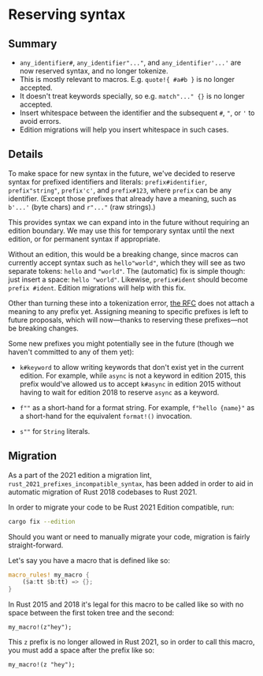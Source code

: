 # Reserving syntax

## Summary

- `any_identifier#`, `any_identifier"..."`, and `any_identifier'...'` are now reserved
  syntax, and no longer tokenize.
- This is mostly relevant to macros. E.g. `quote!{ #a#b }` is no longer accepted.
- It doesn't treat keywords specially, so e.g. `match"..." {}` is no longer accepted.
- Insert whitespace between the identifier and the subsequent `#`, `"`, or `'`
  to avoid errors.
- Edition migrations will help you insert whitespace in such cases.

## Details

To make space for new syntax in the future,
we've decided to reserve syntax for prefixed identifiers and literals:
`prefix#identifier`, `prefix"string"`, `prefix'c'`, and `prefix#123`,
where `prefix` can be any identifier.
(Except those prefixes that already have a meaning, such as `b'...'` (byte
chars) and `r"..."` (raw strings).)

This provides syntax we can expand into in the future without requiring an
edition boundary. We may use this for temporary syntax until the next edition,
or for permanent syntax if appropriate.

Without an edition, this would be a breaking change, since macros can currently
accept syntax such as `hello"world"`, which they will see as two separate
tokens: `hello` and `"world"`. The (automatic) fix is simple though: just
insert a space: `hello "world"`. Likewise, `prefix#ident` should become
`prefix #ident`. Edition migrations will help with this fix.

Other than turning these into a tokenization error,
[the RFC][10] does not attach a meaning to any prefix yet.
Assigning meaning to specific prefixes is left to future proposals,
which will now&mdash;thanks to reserving these prefixes&mdash;not be breaking changes.

Some new prefixes you might potentially see in the future (though we haven't
committed to any of them yet):

- `k#keyword` to allow writing keywords that don't exist yet in the current edition.
  For example, while `async` is not a keyword in edition 2015,
  this prefix would've allowed us to accept `k#async` in edition 2015
  without having to wait for edition 2018 to reserve `async` as a keyword.

- `f""` as a short-hand for a format string.
  For example, `f"hello {name}"` as a short-hand for the equivalent `format!()` invocation.

- `s""` for `String` literals.

[10]: https://github.com/rust-lang/rfcs/pull/3101


## Migration 

As a part of the 2021 edition a migration lint, `rust_2021_prefixes_incompatible_syntax`, has been added in order to aid in automatic migration of Rust 2018 codebases to Rust 2021.

In order to migrate your code to be Rust 2021 Edition compatible, run:

```sh
cargo fix --edition
```

Should you want or need to manually migrate your code, migration is fairly straight-forward.

Let's say you have a macro that is defined like so:

```rust
macro_rules! my_macro {
    ($a:tt $b:tt) => {};
}
```

In Rust 2015 and 2018 it's legal for this macro to be called like so with no space between the first token tree and the second:

```rust,ignore
my_macro!(z"hey");
```

This `z` prefix is no longer allowed in Rust 2021, so in order to call this macro, you must add a space after the prefix like so:

```rust,ignore
my_macro!(z "hey");
```
